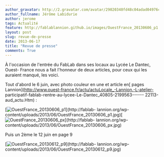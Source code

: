 ```yaml
---
author_gravatar: http://2.gravatar.com/avatar/29020340fd48c04adad04976cb909b4f?s=96&d=mm&r=g
author_fullname: Jérôme Labidurie
author: jerome
tags: Actualité
feature: http://fablablannion.github.io/images/OuestFrance_20130606_p1.jpg
layout: post
slug: revue-de-presse
date: 2013-06-17
title: "Revue de presse"
comments: True
---
```

À l'occasion de l'entrée du FabLab dans ses locaux au Lycée Le Dantec, Ouest-
France nous a fait l'honneur de deux articles, pour ceux qui les auraient
manqué, les voici.

Tout d'abord le 6 juin, avec photo couleur en une et article en[ pages
Lannion](http://www.ouest-france.fr/actu/actuLocale_-Lannion.-L-atelier-
participatif-fablab-rentre-au-lycee-Le-Dantec_40805-2199563------
22113-aud_actu.Htm) :

[![OuestFrance_20130606_p1](http://fablablannion.github.io/images/OuestFrance_20130606_p1-300x235.jpg)](http://fablab-
lannion.org/wp-
content/uploads/2013/06/OuestFrance_20130606_p1.jpg)[![OuestFrance_20130606_px](http://fablablannion.github.io/images/OuestFrance_20130606_px-300x252.jpg)](http://fablab-
lannion.org/wp-content/uploads/2013/06/OuestFrance_20130606_px.jpg)

Puis un 2ème le 12 juin en page 9

[![OuestFrance_20130612_p9](http://fablablannion.github.io/images/OuestFrance_20130612_p9-300x221.jpg)](http://fablab-
lannion.org/wp-content/uploads/2013/06/OuestFrance_20130612_p9.jpg)


